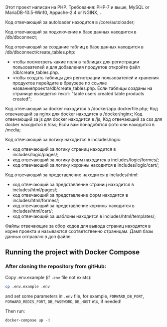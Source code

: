 Этот проект написан на PHP. 
Требования: PHP-7 и выше, MySQL or MariaDB-10.5-Win10, Appache-2.4 or NGINX, .

Код отвечающий за autoloader находится в /core/autoloader;

Код отвечающий за подключение к базе данных находится в /db/dbconnect;

Код отвечающий за создание таблиц в базе данных находится в /db/dbconnect/create_tables.php:
- чтобы посмотреть какие поля в таблицах  для регистрации пользователей и для добавления продуктов
откройте файл /db/create_tables.php.
- чтобы создать таблицы для регистрации пользователей и хранения продуктов
перейдите в браузере по ссылке названиепроекта/db/create_tables.php. Если таблицы созданы на странице выведется текст: "table users created
table products created";

Код отвечающий за docker находится в /docker/app.dockerfile.php;
Код отвечающий за nginx для docker находится в /docker/nginx;
Код отвечающий за js для docker находится в /js;
Код отвечающий за css для docker находится в /css;
Если вам понадобятся фото они находится в /media;

Код отвечающий за логику находится в includes/logic:
- код отвечающий за логику страниц находится в includes/logic/pages/;
- код отвечающий за логику форм находится в includes/logic/formes/;
- код отвечающий за логику корзины находится в includes/logic/cart/;

Код отвечающий за представление находится в includes/html:
- код отвечающий за представление страниц находится в includes/html/pages/;
- код отвечающий за представление форм находится в includes/html/formes/;
- код отвечающий за представление корзины находится в includes/html/cart/;
- код отвечающий за шаблоны находится в includes/html/templates/;

Файлы отвечающие за сбор кодов для вывода страниц находятся в корне проекта и называются соответственно страницам.
Дамп базы данных отправлю в доп файле.


## Running the project with Docker Compose

### After cloning the repository from gitHub:

Copy .env.example (if `.env` file not exists):

```bash
cp .env.example .env
```

and set some parameters in `.env` file,
for example, `FORWARD_DB_PORT`, `FORWARD_REDIS_PORT`, `DB_PASSWORD`, `DB_HOST` etc,
if needed!

Then run:

```bash
docker-compose up -d
```